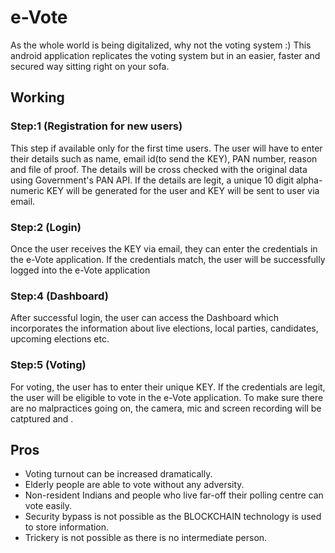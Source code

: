 # e-Vote
As the whole world is being digitalized, why not the voting system :)
This android application replicates the voting system but in an easier, faster and secured way sitting right on your sofa.

## Working

### Step:1 (Registration for new users)
This step if available only for the first time users. The user will have to enter their details such as name, email id(to send the KEY), PAN number, reason and file of proof. The details will be cross checked with the original data using Government's PAN API. If the details are legit, a unique 10 digit alpha-numeric 
KEY will be generated for the user and KEY will be sent to user via email.


### Step:2 (Login)
Once the user receives the KEY via email, they can enter the credentials in the e-Vote application. If the credentials match, the user will be successfully logged into the e-Vote application

### Step:4 (Dashboard)
After successful login, the user can access the Dashboard which incorporates the information about live elections, local parties, candidates, upcoming elections etc.

### Step:5 (Voting)
For voting, the user has to enter their unique KEY. If the credentials are legit, the user will be eligible to vote in the e-Vote application. To make sure there are no malpractices going on, the camera, mic and screen recording will be catptured and .


## Pros
* Voting turnout can be increased dramatically.
* Elderly people are able to vote without any adversity.
* Non-resident Indians and people who live far-off their polling centre can vote easily.
* Security bypass is not possible as the BLOCKCHAIN technology is used to store information.
* Trickery is not possible as there is no intermediate person.
